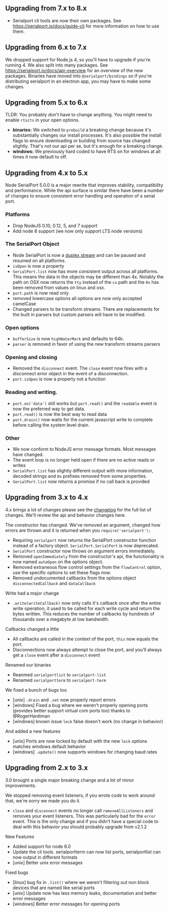 Upgrading from 7.x to 8.x
-------------
- Serialport cli tools are now their own packages. See https://serialport.io/docs/guide-cli for more information on how to use them.


Upgrading from 6.x to 7.x
-------------
We dropped support for Node.js 4, so you'll have to upgrade if you're running 4. We also split into many packages. See https://serialport.io/docs/api-overview for an overview of the new packages. Binaries have moved into `@serialport/bindings` so if you're distributing serialport in an electron app, you may have to make some changes.

Upgrading from 5.x to 6.x
-------------
TLDR: You probably don't have to change anything. You might need to enable `rtscts` in your open options.

* **binaries:** We switched to `prebuild` a breaking change because it's substantially changes our install processes. It's also possible the install flags to ensure downloading or building from source has changed slightly. That's not our api per se, but it's enough for a breaking change.
* **windows:** We previously hard coded to have RTS on for windows at all times it now default to off.


Upgrading from 4.x to 5.x
-------------
Node SerialPort 5.0.0 is a major rewrite that improves stability, compatibility and performance. While the api surface is similar there have been a number of changes to ensure consistent error handling and operation of a serial port.

### Platforms
- Drop NodeJS 0.10, 0.12, 5, and 7 support
- Add node 8 support (we now only support LTS node versions)

### The SerialPort Object
- Node SerialPort is now a [duplex stream](https://nodejs.org/api/stream.html) and can be paused and resumed on all platforms.
- `isOpen` is now a property
- `SerialPort.list` now has more consistent output across all platforms. This means the data in the objects may be different than 4x. Notably the path on OSX now returns the `tty` instead of the `cu` path and the `0x` has been removed from values on linux and osx.
- `port.path` is now read only
- removed lowercase options all options are now only accepted camelCase
- Changed parsers to be transform streams. There are replacements for the built in parsers but custom parsers will have to be modified.

### Open options
- `bufferSize` is now `highWaterMark` and defaults to 64k.
- `parser` is removed in favor of using the new transform streams parsers

### Opening and closing
- Removed the `disconnect` event. The `close` event now fires with a disconnect error object in the event of a disconnection.
- `port.isOpen` is now a property not a function

### Reading and writing.
- `port.on('data')` still works but `port.read()` and the `readable` event is now the preferred way to get data.
- `port.read()` is now the best way to read data
- `port.drain()` now waits for the current javascript write to complete before calling the system level drain.

### Other
- We now conform to NodeJS error message formats. Most messages have changed.
- The event loop is no longer held open if there are no active reads or writes
- `SerialPort.list` has slightly different output with more information, decoded strings and `0x` prefixes removed from some properties.
- `SerialPort.list` now returns a promise if no call back is provided

Upgrading from 3.x to 4.x
-------------
4.x brings a lot of changes please see the [changelog](./changelog.md) for the full list of changes. We'll review the api and behavior changes here.

The constructor has changed. We've removed an argument, changed how errors are thrown and it is returned when you `require('serialport');`

 - Requiring `serialport` now returns the SerialPort constructor function instead of a factory object. `SerialPort.SerialPort` is now deprecated.
 - `SerialPort` constructor now throws on argument errors immediately.
 - Removed `openImmediately` from the constructor's api, the functionality is now named `autoOpen` on the options object.
 - Removed extraneous flow control settings from the `flowControl` option, use the specific options to set these flags now.
 - Removed undocumented callbacks from the options object `disconnectedCallback` and `dataCallback`

 Write had a major change

  - `.write(writeCallback)` now only calls it's callback once after the entire write operation, it used to be called for each write cycle and return the bytes written. This reduces the number of callbacks by hundreds of thousands over a megabyte at low bandwidth.

Callbacks changed a little

 - All callbacks are called in the context of the port, `this` now equals the port.
 - Disconnections now always attempt to close the port, and you'll always get a `close` event after a `disconnect` event

Renamed our binaries

 - Reanmed `serialportlist` to `serialport-list`
 - Renamed `serialportterm` to `serialport-term`

We fixed a bunch of bugs too

 - [unix] `.drain` and `.set` now properly report errors
 - [windows] Fixed a bug where we weren't properly opening ports (provides better support virtual com ports too) thanks to @RogerHardiman
 - [windows] known issue `lock` false doesn't work (no change in behavior)

And added a new features

 - [unix] Ports are now locked by default with the new `lock` options matches windows default behavior
 - [windows] `.update()` now supports windows for changing baud rates

Upgrading from 2.x to 3.x
-------------
3.0 brought a single major breaking change and a lot of minor improvements.

We stopped removing event listeners, if you wrote code to work around that, we're sorry we made you do it.

- `close` and `disconnect` events no longer call `removeAllListeners` and removes your event listeners. This was particularly bad for the `error` event. This is the only change and if you didn't have a special code to deal with this behavior you should probably upgrade from v2.1.2

New Features

 - Added support for node 6.0
 - Update the cli tools. serialportterm can now list ports, serialportlist can now output in different formats
 - [unix] Better unix error messages

Fixed bugs

 - [linux] bug fix in `.list()` where we weren't filtering out non block devices that are named like serial ports
 - [unix] Update now has less memory leaks, documentation and better error messages
 - [windows] Better error messages for opening ports

